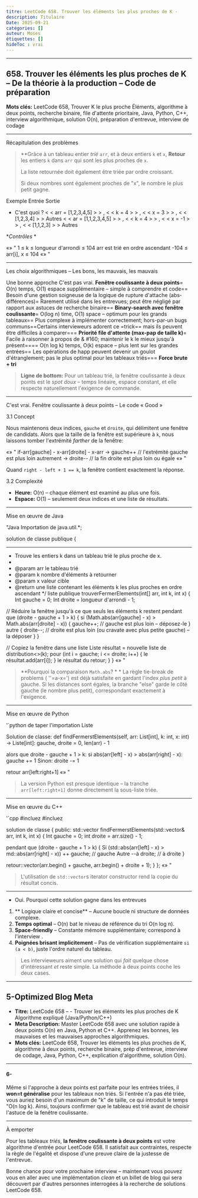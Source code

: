 ```yaml
---
titre: LeetCode 658. Trouver les éléments les plus proches de K -
description: Titulaire
Date: 2025-09-21
catégories: []
auteur: Moses
étiquettes: []
hideToc : vrai
---
```

---

## 658. Trouver les éléments les plus proches de K – De la théorie à la production – Code de préparation

**Mots clés:** LeetCode 658, Trouver K le plus proche Éléments, algorithme à deux points, recherche binaire, file d'attente prioritaire, Java, Python, C++, interview algorithmique, solution O(n), préparation d'entrevue, interview de codage

---

Récapitulation des problèmes

> **Grâce à un tableau entier *trié* `arr`, et à deux entiers `k` et `x`,
> **Retour** les entiers `k` dans `arr` qui sont les plus proches de `x`.
>
> La liste retournée doit également être triée par ordre croissant.
>
> Si deux nombres sont également proches de "x", le nombre le plus petit gagne.

Exemple Entrée Sortie
- C'est quoi ?
< < arr = [1,2,3,4,5] > > , < < k = 4 > > , < < x = 3 > > , < < [1,2,3,4] > > Autres
< < ar = [1,1,2,3,4,5] > > , < < k = 4 > > , < < x = -1 > > , < < [1,1,2,3] > > Autres

**Contrôles* *

«» "
1 ≤ k ≤ longueur d'arrondi ≤ 104
arr est trié en ordre ascendant
-104 ≤ arr[i], x ≤ 104
«» "

---

Les choix algorithmiques – Les bons, les mauvais, les mauvais

Une bonne approche
C'est pas vrai.
**Fenêtre coulissante à deux points**= O(n) temps, O(1) espace supplémentaire – simple à comprendre et code== Besoin d'une gestion soigneuse de la logique de rupture d'attache (abs‐différences)= Rarement utilisé dans les entrevues; peut être négligé par rapport aux astuces de recherche binaire==
**Binary-search avec fenêtre coulissante**= O(log n) time, O(1) space – optimum pour les grands tableaux== Plus complexe à implémenter correctement; hors-par-un bugs communs==Certains intervieweurs adorent ce =trick== mais ils peuvent être difficiles à comparer===
**Priorité file d'attente (max-pap de taille k)**= Facile à raisonner à propos de & #160; maintenir le k le mieux jusqu'à présent==== O(n log k) temps, O(k) espace – plus lent sur les grandes entrées== Les opérations de happ peuvent devenir un goulot d'étranglement; pas le plus optimal pour les tableaux triés===
**Force brute + tri**

> **Ligne de bottom:** Pour un tableau trié, la fenêtre coulissante à deux points est le *spot doux* – temps linéaire, espace constant, et elle respecte naturellement l'exigence de commande.

---

C'est vrai. Fenêtre coulissante à deux points – Le code « Good »

3.1 Concept

Nous maintenons deux indices, `gauche` et `droite`, qui délimitent une fenêtre de candidats.
Alors que la taille de la fenêtre est supérieure à `k`, nous laissons tomber l'extrémité *farther* de la fenêtre:

«» "
if-arr[gauche] - x-arr[droite] - x-arr → gauche++ // l'extrémité gauche est plus loin
autrement → droite-- // la fin droite est plus loin ou égale
«» "

Quand `right - left + 1 == k`, la fenêtre contient exactement la réponse.

3.2 Complexité

- **Heure:** O(n) – chaque élément est examiné au plus une fois.
- **Espace:** O(1) – seulement deux indices et une liste de résultats.

---

Mise en œuvre de Java

"Java
Importation de java.util.*;

solution de classe publique {
***
* Trouve les entiers k dans un tableau trié le plus proche de x.
*
* @param arr le tableau trié
* @param k nombre d'éléments à retourner
* @param x valeur cible
* @return une liste contenant les éléments k les plus proches en ordre ascendant
*/
liste publique<integer> trouverFermerElements(int[] arr, int k, int x) {
Int gauche = 0;
Int droite = longueur d'arrondi - 1;

// Réduire la fenêtre jusqu'à ce que seuls les éléments k restent
pendant que (droite - gauche + 1 > k) {
si (Math.abs(arr[gauche] - x) > Math.abs(arr[droite] - x)) {
gauche++; // gauche est plus loin – déposez-le
} autre {
droite--; // droite est plus loin (ou cravate avec plus petite gauche) – la déposer
}
}

// Copiez la fenêtre dans une liste <integer>
Liste <Integer> résultat = nouvelle liste de distribution<>(k);
pour (int i = gauche; i <= droite; i++) {
le résultat.add(arr[i]);
}
le résultat du retour;
}
}
«» "

> **Pourquoi la comparaison `Math.abs`? * *
> La règle tie-break de problems ( ''=a-x=') est déjà satisfaite en gardant l'index *plus petit* à gauche.
> Si les distances sont égales, la branche "else" garde le côté gauche (le nombre plus petit), correspondant exactement à l'exigence.

---

Mise en œuvre de Python

'`python
de taper l'importation Liste

Solution de classe:
def findFermerstElements(self, arr: List[int], k: int, x: int) -> Liste[int]:
gauche, droite = 0, len(arr) - 1

alors que droite - gauche + 1 > k:
si abs(arr[left] - x) > abs(arr[right] - x):
gauche += 1
Sinon:
droite -= 1

retour arr[left:right+1]
«» "

> La version Python est presque identique – la tranche `arr[left:right+1]` donne directement la sous-liste triée.

---

Mise en œuvre du C++

'`cpp
#incluez <vecteur>
#incluez <cmath>

solution de classe {
public:
std::vector<int> findFermerstElements(std::vector<int>& arr, int k, int x) {
Int gauche = 0;
int droite = arr.size() - 1;

pendant que (droite - gauche + 1 > k) {
Si (std::abs(arr[left] - x) > md::abs(arr[right] - x))
++ gauche; // gauche
Autre
--à droite; // à droite
}

retour::vector<int>(arr.begin() + gauche, arr.begin() + droite + 1);
}
};
«» "

> L'utilisation de `std::vector`s iterator constructor rend la copie du résultat concis.

---

- Oui. Pourquoi cette solution gagne dans les entrevues

1. ** Logique claire et concise** – Aucune boucle ni structure de données complexe.
2. **Temps optimal** – O(n) bat le niveau de référence du tri O(n log n).
3. **Space‐friendly** – Constante mémoire supplémentaire; correspond à l'interview .
4. **Poignées brisant implicitement** – Pas de vérification supplémentaire `si (a < b)`, juste l'ordre naturel du tableau.

> Les intervieweurs aiment une solution qui *fait* quelque chose d'intéressant *et* reste simple. La méthode à deux points coche les deux cases.

---

## 5-Optimized Blog Meta

- **Titre:** LeetCode 658 – - Trouver les éléments les plus proches de K Algorithme expliqué (Java/Python/C++)
- **Meta Description:** Master LeetCode 658 avec une solution rapide à deux points O(n) en Java, Python et C++. Apprenez les bonnes, les mauvaises et les mauvaises approches algorithmiques.
- **Mots clés:** LeetCode 658, Trouver les éléments les plus proches de K, algorithme à deux points, recherche binaire, prép d'entrevue, interview de codage, Java, Python, C++, explication d'algorithme, solution O(n).

---

#### 6-

Même si l'approche à deux points est parfaite pour les entrées triées, il **won=t généralise** pour les tableaux non triés.
Si l'entrée n'a pas été triée, vous auriez besoin d'un maximum de "k" de taille, ce qui introduit le temps "O(n log k).
Ainsi, toujours confirmer que le tableau est trié avant de choisir l'astuce de la fenêtre coulissante.

---

À emporter

Pour les tableaux *triés*, **la fenêtre coulissante à deux points** est votre algorithme d'entrée pour LeetCode 658.
Il satisfait aux contraintes, respecte la règle de l'égalité et dispose d'une preuve claire de la justesse de l'entrevue.

Bonne chance pour votre prochaine interview – maintenant vous pouvez vous en aller avec une implémentation *clean* et un billet de blog qui sera découvert par d'autres personnes interrogées à la recherche de solutions LeetCode 658.